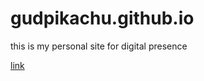 # gudpikachu.github.io
this is my personal site for digital presence

[link](https://gudpikachu.github.io)
